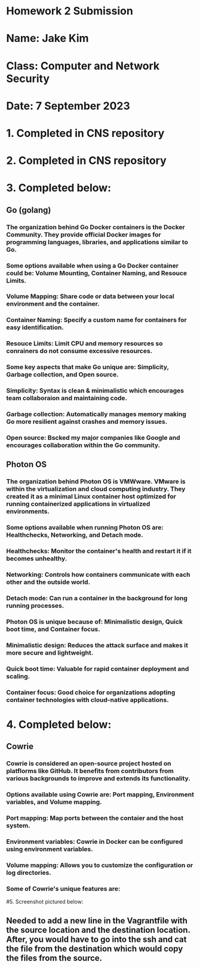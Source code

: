 # **Homework 2 Submission**
# Name: Jake Kim
# Class: Computer and Network Security
# Date: 7 September 2023


# 1. Completed in CNS repository 

# 2. Completed in CNS repository

# 3. Completed below:
##  Go (golang)
### The organization behind Go Docker containers is the Docker Community. They provide official Docker images for programming languages, libraries, and applications similar to Go. 
### Some options available when using a Go Docker container could be: Volume Mounting, Container Naming, and Resouce Limits.
### Volume Mapping: Share code or data between your local environment and the container.
### Container Naming: Specify a custom name for containers for easy identification.
### Resouce Limits: Limit CPU and memory resources so conrainers do not consume excessive resources.
### Some key aspects that make Go unique are: Simplicity, Garbage collection, and Open source.
### Simplicity: Syntax is clean & minimalistic which encourages team collaboraion and maintaining code.
### Garbage collection: Automatically manages memory making Go more resilient against crashes and memory issues.
### Open source: Bscked my major companies like Google and encourages collaboration within the Go community.

##  Photon OS
### The organization behind Photon OS is VMWware. VMware is within the virtualization and cloud computing industry. They created it as a minimal Linux container host optimized for running containerized applications in virtualized environments. 
### Some options available when running Photon OS are: Healthchecks, Networking, and Detach mode.
### Healthchecks: Monitor the container's health and restart it if it becomes unhealthy.
### Networking: Controls how containers communicate with each other and the outside world.
### Detach mode: Can run a container in the background for long running processes.
### Photon OS is unique because of: Minimalistic design, Quick boot time, and Container focus.
### Minimalistic design: Reduces the attack surface and makes it more secure and lightweight.
### Quick boot time: Valuable for rapid container deployment and scaling.
### Container focus: Good choice for organizations adopting container technologies with cloud-native applications.

# 4. Completed below:
## Cowrie
### Cowrie is considered an open-source project hosted on platflorms like GitHub. It benefits from contributors from various backgrounds to improve and extends its functionality.
### Options available using Cowrie are: Port mapping, Environment variables, and Volume mapping.
### Port mapping: Map ports between the contaier and the host system.
### Environment variables: Cowrie in Docker can be configured using environment variables.
### Volume mapping: Allows you to customize the configuration or log directories. 
### Some of Cowrie's unique features are: 

#5. Screenshot pictured below:

## Needed to add a new line in the Vagrantfile with the source location and the destination location. After, you would have to go into the ssh and cat the file from the destination which would copy the files from the source.

